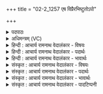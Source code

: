 +++
title = "02-2_1257 एष विप्रैरभिष्टुतोऽपो"

+++
<details><summary>पदपाठः</summary>

ए꣣षः꣢। वि꣡प्रैः꣢꣯। वि। प्रैः꣣। अभि꣡ष्टु꣢तः। अ꣣भि꣢। स्तु꣣तः। अपः꣢। दे꣣वः꣢। वि। गा꣣हते। द꣡ध꣢꣯त्। र꣡त्ना꣢꣯नि। दा꣣शु꣡षे꣢। १२५७।
</details>

<details><summary>अधिमन्त्रम् (VC)</summary>

- पवमानः सोमः
- शुनःशेप आजीगर्तिः स देवरातः कृत्रिमो वैश्वामित्रः
- गायत्री
- षड्जः
</details>

<details><summary>हिन्दी : आचार्य रामनाथ वेदालंकार - विषयः</summary>

अगले मन्त्र में परमात्मा द्वारा कर्मफल दिये जाने का वर्णन है।
</details>

<details><summary>हिन्दी : आचार्य रामनाथ वेदालंकार - पदार्थः</summary>

पदार्थान्वयभाषाः -  (विप्रैः) विद्वान् उपासकों से (अभिष्टुतः) अभिमुख होकर स्तुति किया गया (एषः) यह (देवः) कर्मफलप्रदाता परमेश्वर (अपः) मनुष्यों से किये गये कर्मों का (विगाहते) आलोडन अर्थात् निरीक्षण करता है और (दाशुषे) आत्मसमर्पणकर्ता शुभकर्मकारी मनुष्य को (रत्नानि) रमणीय फल (दधत्) प्रदान करता है ॥२॥
</details>

<details><summary>हिन्दी : आचार्य रामनाथ वेदालंकार - भावार्थः</summary>

भावार्थभाषाः -  न्यायकारी परमेश्वर शुभकर्मों का शुभ फल और अशुभ कर्मों का अशुभ फल कर्म करनेवाले को देता है ॥२॥
</details>

<details><summary>संस्कृत : आचार्य रामनाथ वेदालंकार - विषयः</summary>

अथ परमात्मनः कर्मफलदातृत्वमाह।
</details>

<details><summary>संस्कृत : आचार्य रामनाथ वेदालंकार - पदार्थः</summary>

पदार्थान्वयभाषाः -  (विप्रैः) विपश्चिद्भिः उपासकैः (अभिष्टुतः) आभिमुख्येन स्तुतः (एषः) अयम् (देवः) कर्मफलप्रदाता सोमः परमेश्वरः (अपः) मनुष्यैः कृतानि कर्माणि (विगाहते) आलोडयति,निरीक्षते इत्यर्थः। अथ च (दाशुषे) दानिने आत्मसमर्पकाय शुभकर्मकारिणे जनाय (रत्नानि) रमणीयानि फलानि (दधत्) ददाति ॥२॥
</details>

<details><summary>संस्कृत : आचार्य रामनाथ वेदालंकार - भावार्थः</summary>

भावार्थभाषाः -  न्यायकारी परमेश्वरः शुभकर्मणां शुभं फलमशुभकर्मणां चाशुभं फलं कर्मकर्त्रे प्रयच्छति ॥२॥
</details>

<details><summary>संस्कृत : आचार्य रामनाथ वेदालंकार - पादटिप्पनी</summary>

टिप्पणी:   १. ऋ० ९।३।६।
</details>